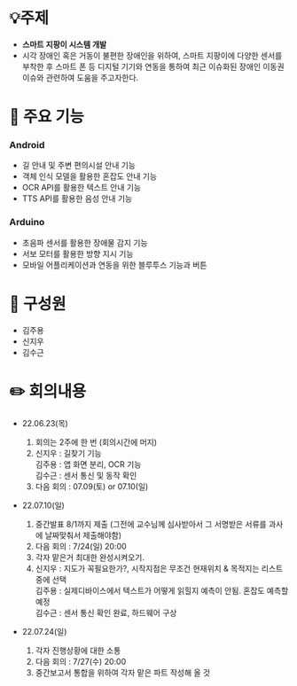# 💡주제



- **스마트 지팡이 시스템 개발**
- 시각 장애인 혹은 거동이 불편한 장애인을 위하여, 스마트 지팡이에 다양한 센서를 부착한 후 스마트 폰 등 디지털 기기와 연동을 통하여 최근 이슈화된 장애인 이동권 이슈와 관련하여 도움을 주고자한다.


# 🔑 주요 기능


### Android


- 길 안내 및 주변 편의시설 안내 기능
- 객체 인식 모델을 활용한 혼잡도 안내 기능
- OCR API를 활용한 텍스트 안내 기능
- TTS API를 활용한 음성 안내 기능


### Arduino


- 초음파 센서를 활용한 장애물 감지 기능
- 서보 모터를 활용한 방향 지시 기능
- 모바일 어플리케이션과 연동을 위한 블루투스 기능과 버튼


# 🤼 구성원



- 김주용
- 신지우
- 김수근


# :pencil2: 회의내용
- 22.06.23(목) 
  1) 회의는 2주에 한 번 (회의시간에 머지) 
  2) 신지우 : 길찾기 기능 \
     김주용 : 앱 화면 분리, OCR 기능\
     김수근 : 센서 통신 및 동작 확인 
  3) 다음 회의 : 07.09(토) or 07.10(일)
  
- 22.07.10(일) 
  1) 중간발표 8/1까지 제출 (그전에 교수님께 심사받아서 그 서명받은 서류를 과사에 날짜맞춰서 제출해야함)
  2) 다음 회의 : 7/24(일) 20:00
  3) 각자 맡은거 최대한 완성시켜오기. 
  4) 신지우 : 지도가 꼭필요한가?, 시작지점은 무조건 현재위치 & 목적지는 리스트중에 선택 \
     김주용 : 실제디바이스에서 텍스트가 어떻게 읽힐지 예측이 안됨. 혼잡도 예측할 예정 \
     김수근 : 센서 통신 확인 완료, 하드웨어 구상

- 22.07.24(일)
  1) 각자 진행상황에 대한 소통
  2) 다음 회의 : 7/27(수) 20:00
  3) 중간보고서 통합을 위하여 각자 맡은 파트 작성해 올 것
